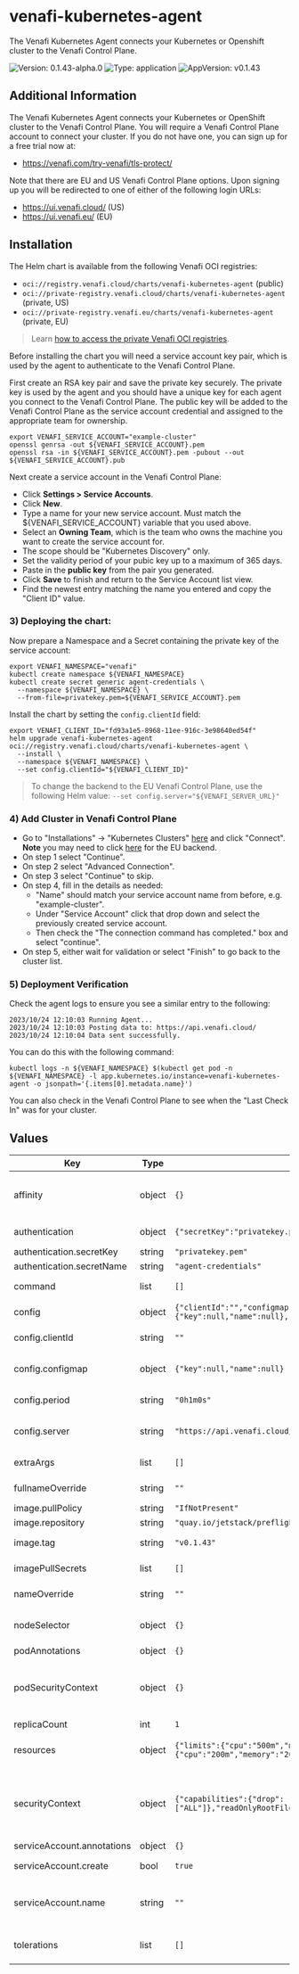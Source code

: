 # venafi-kubernetes-agent

The Venafi Kubernetes Agent connects your Kubernetes or Openshift cluster to the Venafi Control Plane.

![Version: 0.1.43-alpha.0](https://img.shields.io/badge/Version-0.1.43--alpha.0-informational?style=flat-square) ![Type: application](https://img.shields.io/badge/Type-application-informational?style=flat-square) ![AppVersion: v0.1.43](https://img.shields.io/badge/AppVersion-v0.1.43-informational?style=flat-square)

## Additional Information

The Venafi Kubernetes Agent connects your Kubernetes or OpenShift cluster to the Venafi Control Plane.
You will require a Venafi Control Plane account to connect your cluster.
If you do not have one, you can sign up for a free trial now at:
- https://venafi.com/try-venafi/tls-protect/

Note that there are EU and US Venafi Control Plane options.
Upon signing up you will be redirected to one of either of the following login URLs:
- https://ui.venafi.cloud/ (US)
- https://ui.venafi.eu/ (EU)

## Installation

The Helm chart is available from the following Venafi OCI registries:

- `oci://registry.venafi.cloud/charts/venafi-kubernetes-agent` (public)
- `oci://private-registry.venafi.cloud/charts/venafi-kubernetes-agent` (private, US)
- `oci://private-registry.venafi.eu/charts/venafi-kubernetes-agent` (private, EU)

> Learn [how to access the private Venafi OCI registries](https://docs.venafi.cloud/vaas/k8s-components/th-guide-confg-access-to-tlspk-enterprise-components/).

Before installing the chart you will need a service account key pair,
which is used by the agent to authenticate to the Venafi Control Plane.

First create an RSA key pair and save the private key securely.
The private key is used by the agent and you should have a unique key for each agent you connect to the Venafi Control Plane.
The public key will be added to the Venafi Control Plane as the service account credential and assigned to the appropriate team for ownership.

```shell
export VENAFI_SERVICE_ACCOUNT="example-cluster"
openssl genrsa -out ${VENAFI_SERVICE_ACCOUNT}.pem
openssl rsa -in ${VENAFI_SERVICE_ACCOUNT}.pem -pubout --out ${VENAFI_SERVICE_ACCOUNT}.pub
```

Next create a service account in the Venafi Control Plane:

- Click **Settings > Service Accounts**.
- Click **New**.
- Type a name for your new service account.
  Must match the ${VENAFI_SERVICE_ACCOUNT} variable that you used above.
- Select an **Owning Team**, which is the team who owns the machine you want to create the service account for.
- The scope should be "Kubernetes Discovery" only.
- Set the validity period of your pubic key up to a maximum of 365 days.
- Paste in the **public key** from the pair you generated.
- Click **Save** to finish and return to the Service Account list view.
- Find the newest entry matching the name you entered and copy the "Client ID" value.

### 3) Deploying the chart:

Now prepare a Namespace and a Secret containing the private key of the service account:

```shell
export VENAFI_NAMESPACE="venafi"
kubectl create namespace ${VENAFI_NAMESPACE}
kubectl create secret generic agent-credentials \
  --namespace ${VENAFI_NAMESPACE} \
  --from-file=privatekey.pem=${VENAFI_SERVICE_ACCOUNT}.pem
```

Install the chart by setting the `config.clientId` field:

```shell
export VENAFI_CLIENT_ID="fd93a1e5-8968-11ee-916c-3e98640ed54f"
helm upgrade venafi-kubernetes-agent oci://registry.venafi.cloud/charts/venafi-kubernetes-agent \
  --install \
  --namespace ${VENAFI_NAMESPACE} \
  --set config.clientId="${VENAFI_CLIENT_ID}"
```

> To change the backend to the EU Venafi Control Plane, use the following Helm value:
> `--set config.server="${VENAFI_SERVER_URL}"`

### 4) Add Cluster in Venafi Control Plane

- Go to "Installations" -> "Kubernetes Clusters" [here](https://ui.venafi.cloud/clusters-inventory) and click "Connect". **Note** you may need to click [here](https://ui.venafi.eu/clusters-inventory) for the EU backend.
- On step 1 select "Continue".
- On step 2 select "Advanced Connection".
- On step 3 select "Continue" to skip.
- On step 4, fill in the details as needed:
  - "Name" should match your service account name from before, e.g. "example-cluster".
  - Under "Service Account" click that drop down and select the previously created service account.
  - Then check the "The connection command has completed." box and select "continue".
- On step 5, either wait for validation or select "Finish" to go back to the cluster list.

### 5) Deployment Verification

Check the agent logs to ensure you see a similar entry to the following:

```console
2023/10/24 12:10:03 Running Agent...
2023/10/24 12:10:03 Posting data to: https://api.venafi.cloud/
2023/10/24 12:10:04 Data sent successfully.
```

You can do this with the following command:

```shell
kubectl logs -n ${VENAFI_NAMESPACE} $(kubectl get pod -n ${VENAFI_NAMESPACE} -l app.kubernetes.io/instance=venafi-kubernetes-agent -o jsonpath='{.items[0].metadata.name}')
```

You can also check in the Venafi Control Plane to see when the "Last Check In" was for your cluster.

## Values

| Key | Type | Default | Description |
|-----|------|---------|-------------|
| affinity | object | `{}` | Embed YAML for Node affinity settings, see https://kubernetes.io/docs/tasks/configure-pod-container/assign-pods-nodes-using-node-affinity/. |
| authentication | object | `{"secretKey":"privatekey.pem","secretName":"agent-credentials"}` | Authentication details for the Venafi Kubernetes Agent |
| authentication.secretKey | string | `"privatekey.pem"` | Key name in the referenced secret |
| authentication.secretName | string | `"agent-credentials"` | Name of the secret containing the private key |
| command | list | `[]` | Specify the command to run overriding default binary. |
| config | object | `{"clientId":"","configmap":{"key":null,"name":null},"period":"0h1m0s","server":"https://api.venafi.cloud/"}` | Configuration section for the Venafi Kubernetes Agent itself |
| config.clientId | string | `""` | The client-id returned from the Venafi Control Plane |
| config.configmap | object | `{"key":null,"name":null}` | Specify ConfigMap details to load config from an existing resource. This should be blank by default unless you have you own config.  |
| config.period | string | `"0h1m0s"` | Send data back to the platform every minute unless changed |
| config.server | string | `"https://api.venafi.cloud/"` | Overrides the server if using a proxy in your environment For the EU variant use: https://api.venafi.eu/ |
| extraArgs | list | `[]` | Specify additional arguments to pass to the agent binary. For example `["--strict", "--oneshot"]` |
| fullnameOverride | string | `""` | Helm default setting, use this to shorten the full install name. |
| image.pullPolicy | string | `"IfNotPresent"` | Defaults to only pull if not already present |
| image.repository | string | `"quay.io/jetstack/preflight"` | Default to Open Source image repository |
| image.tag | string | `"v0.1.43"` | Overrides the image tag whose default is the chart appVersion |
| imagePullSecrets | list | `[]` | Specify image pull credentials if using a private registry example: - name: my-pull-secret |
| nameOverride | string | `""` | Helm default setting to override release name, usually leave blank. |
| nodeSelector | object | `{}` | Embed YAML for nodeSelector settings, see https://kubernetes.io/docs/tasks/configure-pod-container/assign-pods-nodes/ |
| podAnnotations | object | `{}` | Additional YAML annotations to add the the pod. |
| podSecurityContext | object | `{}` | Optional Pod (all containers) `SecurityContext` options, see https://kubernetes.io/docs/tasks/configure-pod-container/security-context/#set-the-security-context-for-a-pod. |
| replicaCount | int | `1` | default replicas, do not scale up |
| resources | object | `{"limits":{"cpu":"500m","memory":"500Mi"},"requests":{"cpu":"200m","memory":"200Mi"}}` | Set custom resourcing settings for the pod. You may not want this if you intend to use a Vertical Pod Autoscaler. |
| securityContext | object | `{"capabilities":{"drop":["ALL"]},"readOnlyRootFilesystem":true,"runAsNonRoot":true,"runAsUser":1000}` | Add Container specific SecurityContext settings to the container. Takes precedence over `podSecurityContext` when set. See https://kubernetes.io/docs/tasks/configure-pod-container/security-context/#set-capabilities-for-a-container |
| serviceAccount.annotations | object | `{}` | Annotations YAML to add to the service account |
| serviceAccount.create | bool | `true` | Specifies whether a service account should be created |
| serviceAccount.name | string | `""` | The name of the service account to use. If blank and `serviceAccount.create` is true, a name is generated using the fullname template of the release. |
| tolerations | list | `[]` | Embed YAML for toleration settings, see https://kubernetes.io/docs/concepts/scheduling-eviction/taint-and-toleration/ |

